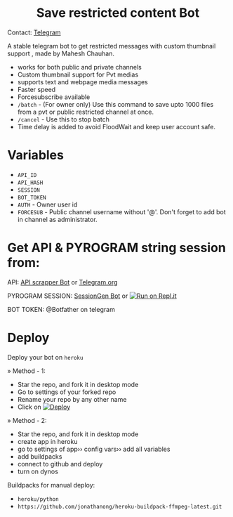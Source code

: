 <h1 align="center">
  <b>Save restricted content Bot</b>
</h1> 

Contact: [Telegram](https://t.me/officialharsh_g)

A stable telegram bot to get restricted messages with custom thumbnail support , made by Mahesh Chauhan. 

- works for both public and private channels
- Custom thumbnail support for Pvt medias
- supports text and webpage media messages
- Faster speed
- Forcesubscribe available 
- `/batch` - (For owner only) Use this command to save upto 1000 files from a pvt or public restricted channel at once.
- `/cancel` -  Use this to stop batch
- Time delay is added to avoid FloodWait and keep user account safe. 

# Variables

- `API_ID`
- `API_HASH`
- `SESSION`
- `BOT_TOKEN` 
- `AUTH` - Owner user id
- `FORCESUB` - Public channel username without '@'. Don't forget to add bot in channel as administrator. 

# Get API & PYROGRAM string session from:
 
API: [API scrapper Bot](https://t.me/USETGSBOT) or [Telegram.org](https://my.telegram.org/auth)

PYROGRAM SESSION: [SessionGen Bot](https://t.me/SessionStringGeneratorZBot) or [![Run on Repl.it](https://replit.com/badge/github/vasusen-code/saverestrictedcontentbot)](https://replit.com/@levinalab/Session-Generator#main.py)

BOT TOKEN: @Botfather on telegram

# Deploy

Deploy your bot on `heroku`

» Method - 1:
- Star the repo, and fork it in desktop mode
- Go to settings of your forked repo
- Rename your repo by any other name
- Click on  [![Deploy](https://www.herokucdn.com/deploy/button.svg)](https://heroku.com/deploy)
 
» Method - 2:
- Star the repo, and fork it in desktop mode
- create app in heroku
- go to settings of app›› config vars›› add all variables
- add buildpacks
- connect to github and deploy
- turn on dynos
  
Buildpacks for manual deploy:

- `heroku/python`
- `https://github.com/jonathanong/heroku-buildpack-ffmpeg-latest.git`
